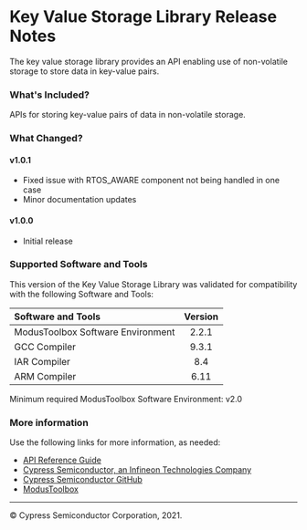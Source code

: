 # Key Value Storage Library Release Notes
The key value storage library provides an API enabling use of non-volatile storage to store data in key-value pairs.

### What's Included?
APIs for storing key-value pairs of data in non-volatile storage.

### What Changed?
#### v1.0.1
* Fixed issue with RTOS_AWARE component not being handled in one case
* Minor documentation updates
#### v1.0.0
* Initial release

### Supported Software and Tools
This version of the Key Value Storage Library was validated for compatibility with the following Software and Tools:

| Software and Tools                        | Version |
| :---                                      | :----:  |
| ModusToolbox Software Environment         | 2.2.1   |
| GCC Compiler                              | 9.3.1   |
| IAR Compiler                              | 8.4     |
| ARM Compiler                              | 6.11    |

Minimum required ModusToolbox Software Environment: v2.0

### More information
Use the following links for more information, as needed:
* [API Reference Guide](https://cypresssemiconductorco.github.io/kv-store/html/modules.html)
* [Cypress Semiconductor, an Infineon Technologies Company](http://www.cypress.com)
* [Cypress Semiconductor GitHub](https://github.com/cypresssemiconductorco)
* [ModusToolbox](https://www.cypress.com/products/modustoolbox-software-environment)

---
© Cypress Semiconductor Corporation, 2021.